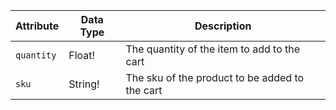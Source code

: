 Attribute |  Data Type | Description
--- | --- | ---
`quantity` | Float! | The quantity of the item to add to the cart
`sku` | String! | The sku of the product to be added to the cart
